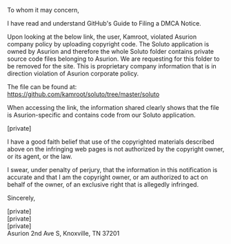 To whom it may concern,

I have read and understand GitHub's Guide to Filing a DMCA Notice.

Upon looking at the below link, the user, Kamroot, violated Asurion company policy by uploading copyright code. The Soluto application is owned by Asurion and therefore the whole Soluto folder contains private source code files belonging to Asurion. We are requesting for this folder to be removed for the site. This is proprietary company information that is in direction violation of Asurion corporate policy.

The file can be found at: https://github.com/kamroot/soluto/tree/master/soluto

When accessing the link, the information shared clearly shows that the file is Asurion-specific and contains code from our Soluto application.

[private]  

I have a good faith belief that use of the copyrighted materials described above on the infringing web pages is not authorized by the copyright owner, or its agent, or the law.

I swear, under penalty of perjury, that the information in this notification is accurate and that I am the copyright owner, or am authorized to act on behalf of the owner, of an exclusive right that is allegedly infringed.

Sincerely,

[private]  
[private]  
[private]  
Asurion 2nd Ave S, Knoxville, TN 37201
